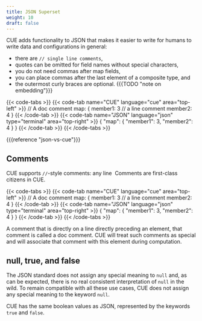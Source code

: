 ```yaml
---
title: JSON Superset
weight: 10
draft: false
---
```


CUE adds functionality to JSON that makes it easier to write for humans to write
data and configurations in general:

- there are `// single line comments`,
- quotes can be omitted for field names without special characters,
- you do not need commas after map fields,
- you can place commas after the last element of a composite type, and
- the outermost curly braces are optional. {{{TODO "note on embedding"}}}

{{< code-tabs >}}
{{< code-tab name="CUE" language="cue"  area="top-left" >}}
// A doc comment
map: {
	member1: 3 // a line comment
	member2: 4
}
{{< /code-tab >}}
{{< code-tab name="JSON" language="json" type="terminal" area="top-right" >}}
{
    "map": {
        "member1": 3,
        "member2": 4
    }
}
{{< /code-tab >}}
{{< /code-tabs >}}

{{{reference "json-vs-cue"}}}

<!-- TODO: Also useful for defining data: embedding, builtins, … -->

## Comments

CUE supports `//`-style comments: any line  Comments are first-class citizens in
CUE.

{{< code-tabs >}}
{{< code-tab name="CUE" language="cue"  area="top-left" >}}
// A doc comment
map: {
	member1: 3 // a line comment
	member2: 4
}
{{< /code-tab >}}
{{< code-tab name="JSON" language="json" type="terminal" area="top-right" >}}
{
    "map": {
        "member1": 3,
        "member2": 4
    }
}
{{< /code-tab >}}
{{< /code-tabs >}}

A comment that is directly on a line directly preceding an element, that comment
is called a doc comment. CUE will treat such comments as special and will
associate that comment with this element during computation.

## null, true, and false

The JSON standard does not assign any special meaning to `null` and, as can be
expected, there is no real consistent interpretation of `null` in the wild. To
remain compatible with all these use cases, CUE does not assign any special
meaning to the keyword `null`.

CUE has the same boolean values as JSON, represented by the keywords `true` and
`false`.
